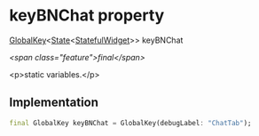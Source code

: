 


# keyBNChat property







[GlobalKey](https:api.flutter.dev/flutter/widgets/GlobalKey-class.html)&lt;[State](https:api.flutter.dev/flutter/widgets/State-class.html)&lt;[StatefulWidget](https:api.flutter.dev/flutter/widgets/StatefulWidget-class.html)\>\> keyBNChat
  
_\<span class="feature"\>final\</span\>_



\<p\>static variables.\</p\>



## Implementation

```dart
final GlobalKey keyBNChat = GlobalKey(debugLabel: "ChatTab");
```







